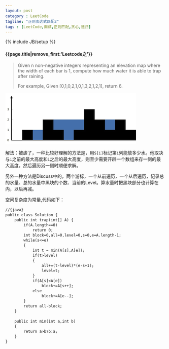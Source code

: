 ```yaml
---
layout: post
category : LeetCode
tagline: "正则表达式匹配2"
tags : [LeetCode,面试,正则匹配,贪心,递归]
---
```

{% include JB/setup %}

<h4>{{page.title|remove_first:'Leetcode之'}}</h4>

> Given n non-negative integers representing an elevation map where the width of each bar is 1, compute how much water it is able to trap after raining.
>
>For example,
Given [0,1,0,2,1,0,1,3,2,1,2,1], return 6. 

![img/leetcode_TrappingRainWater.png](img/leetcode_TrappingRainWater.png)

解法：被虐了，一种比较好理解的方法是，用`S[i]`标记第`i`列能放多少水。他取决与`i`之前的最大高度和`i`之后的最大高度，则至少需要开辟一个数组来存一侧的最大高度。然后遍历另一侧时顺便求解。

另外一种方法是Discuss中的，两个游标，一个从前遍历，一个从后遍历，记录总的水量、总的水量中黑块的个数、当前的Level。算水量时把黑块部分也计算在内，以后再减。

空间复杂度为常量,代码如下：
		
	//{java}
	public class Solution {
	    public int trap(int[] A) {
	        if(A.length==0)
	            return 0;
	        int block=0,all=0,level=0,s=0,e=A.length-1;
	        while(s<=e)
	        {
	            int t = min(A[s],A[e]);
	            if(t>level)
	            {
	                all+=(t-level)*(e-s+1);
	                level=t;
	            }
	            if(A[s]<A[e])
	                block+=A[s++];
	            else
	                block+=A[e--];
	        }
	        return all-block;
	    }
	    
	    public int min(int a,int b)
	    {
	        return a>b?b:a;
	    }
	}